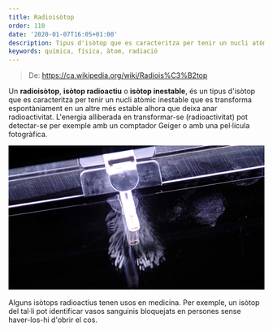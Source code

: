 ```yaml
---
title: Radioisòtop
order: 110
date: '2020-01-07T16:05+01:00'
description: Tipus d'isòtop que es caracteritza per tenir un nucli atòmic inestable
keywords: química, física, àtom, radiació
---
```


> De: https://ca.wikipedia.org/wiki/Radiois%C3%B2top

Un __radioisòtop__, __isòtop radioactiu__ o __isòtop inestable__, és un tipus d'isòtop que es caracteritza per tenir un nucli atòmic inestable que es transforma espontàniament en un altre més estable alhora que deixa anar radioactivitat. L'energia alliberada en transformar-se (radioactivitat) pot detectar-se per exemple amb un comptador Geiger o amb una pel·lícula fotogràfica.

![Artificial nuclide americium-241 emitting alpha particles](americium-241.jpg "Artificial nuclide americium-241 emitting alpha particles inserted into a cloud chamber for visualisation")

Alguns isòtops radioactius tenen usos en medicina. Per exemple, un isòtop del tal·li pot identificar vasos sanguinis bloquejats en persones sense haver-los-hi d'obrir el cos.

